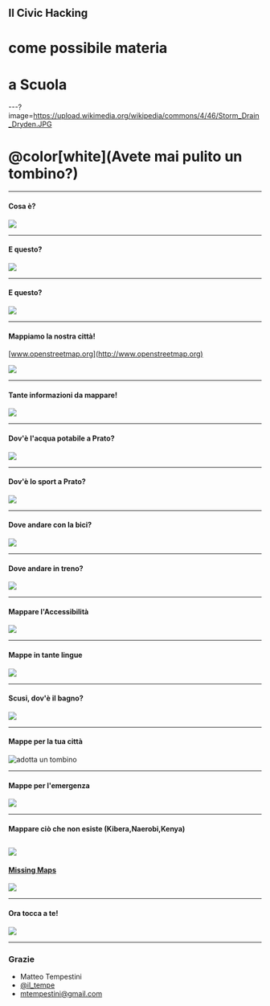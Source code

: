 ## Il Civic Hacking

# come possibile materia

# a Scuola

---?image=https://upload.wikimedia.org/wikipedia/commons/4/46/Storm_Drain_Dryden.JPG

# @color[white](Avete mai pulito un tombino?)

---

#### Cosa è?

![](assets/image/1.jpg)

---

#### E questo?

![](assets/image/2.jpg)

---

#### E questo?

![](assets/image/dati.jpg)

---

#### Mappiamo la nostra città!

[www.openstreetmap.org](http://www.openstreetmap.org)

![](assets/image/3.jpg)

---

#### Tante informazioni da mappare!

![](assets/image/esempioosm.jpg)

---

#### Dov'è l'acqua potabile a Prato?

![](assets/image/acqua.jpg)

---

#### Dov'è lo sport a Prato?

![](assets/image/sport.jpg)

---

#### Dove andare con la bici?

![](assets/image/pisteciclabili.jpg)

---

#### Dove andare in treno?

![](assets/image/ferrovie.jpg)

---

#### Mappare l'Accessibilità

![](assets/image/access.jpg)

---

#### Mappe in tante lingue

![](assets/image/mapparepratoincinese.jpg)

---

#### Scusi, dov'è il bagno?

![](assets/image/bagnipubblici.jpg)

---

#### Mappe per la tua città

![adotta un tombino](https://www.youtube.com/embed/Z1Vjrx3IAH0)

---

#### Mappe per l'emergenza

![](assets/image/nepal.jpg)

---

#### Mappare ciò che non esiste (Kibera,Naerobi,Kenya)

![](assets/image/kibera-map.jpg)
---

#### [Missing Maps](https://www.missingmaps.org/)

![](assets/image/process-missing-maps.jpg)

---

#### Ora tocca a te!

![](assets/image/pexels-photo-297755.jpeg)

---

### Grazie
- Matteo Tempestini
- [@il_tempe](https://www.twitter.com/il_tempe)
- [mtempestini@gmail.com](mailto:mtempestini@gmail.com)